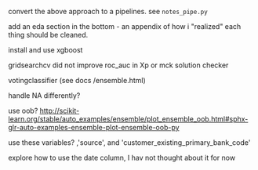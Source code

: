 convert the above approach to a  pipelines. see `notes_pipe.py`

add an eda section in the bottom - an appendix of how i "realized" each thing should be cleaned.

install and use xgboost

gridsearchcv did not improve roc_auc in Xp or mck solution checker

votingclassifier (see docs /ensemble.html)

handle NA differently?

use oob? http://scikit-learn.org/stable/auto_examples/ensemble/plot_ensemble_oob.html#sphx-glr-auto-examples-ensemble-plot-ensemble-oob-py

use these variables? ,'source',  and  'customer_existing_primary_bank_code'

explore how to use the date column, I hav not thought about it for now
